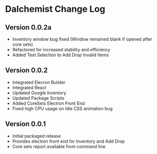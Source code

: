 # Dalchemist Change Log

## Version 0.0.2a

- Inventory window bug fixed (Window remained blank if opened after core sets)
- Refactored for increased stability and efficiency
- Added Text Selection to Add Drop Invalid Items

## Version 0.0.2

- Integrated Elecron Builder
- Integrated React
- Updated Google Inventory
- Updated Package Scripts
- Added CoreSets Electron Front End
- Fixed high CPU usage on Idle CSS animation bug

## Version 0.0.1

- Initial packaged release
- Provides electron front end for Inventory and Add Drop
- Core sets report available from command line
